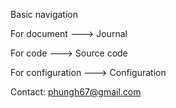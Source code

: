 Basic navigation

For document ---> Journal

For code ---> Source code

For configuration ---> Configuration

Contact: phungh67@gmail.com